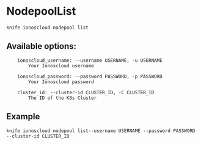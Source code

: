 # NodepoolList



    knife ionoscloud nodepool list


## Available options:

```
    ionoscloud_username: --username USERNAME, -u USERNAME
        Your Ionoscloud username

    ionoscloud_password: --password PASSWORD, -p PASSWORD
        Your Ionoscloud password

    cluster_id: --cluster-id CLUSTER_ID, -C CLUSTER_ID
        The ID of the K8s Cluster

```

## Example

    knife ionoscloud nodepool list--username USERNAME --password PASSWORD --cluster-id CLUSTER_ID
